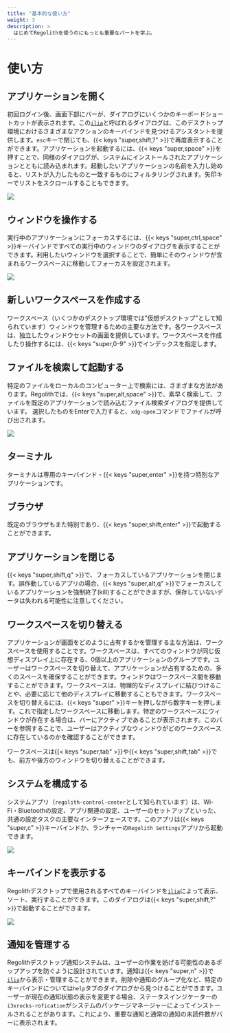 ```yaml
---
title: "基本的な使い方"
weight: 3
description: >
  はじめてRegolithを使うのにもっとも重要なパートを学ぶ。
---
```


# 使い方

## アプリケーションを開く

初回ログイン後、画面下部にバーが、ダイアログにいくつかのキーボードショートカットが表示されます。この[`ilia`](https://github.com/regolith-linux/ilia)と呼ばれるダイアログは、このデスクトップ環境におけるさまざまなアクションのキーバインドを見つけるアシスタントを提供します。`esc`キーで閉じても、{{< keys "super,shift,?" >}}で再度表示することができます。アプリケーションを起動するには、{{< keys "super,space" >}}を押すことで、同様のダイアログが、システムにインストールされたアプリケーションとともに読み込まれます。起動したいアプリケーションの名前を入力し始めると、リストが入力したものと一致するものにフィルタリングされます。矢印キーでリストをスクロールすることもできます。

![](/regolith-ilia-apps.png)

## ウィンドウを操作する

実行中のアプリケーションにフォーカスするには、{{< keys "super,ctrl,space" >}}キーバインドですべての実行中のウィンドウのダイアログを表示することができます。利用したいウィンドウを選択することで、簡単にそのウィンドウが含まれるワークスペースに移動してフォーカスを設定されます。

![](/regolith-ilia-windows.png)

## 新しいワークスペースを作成する

ワークスペース（いくつかのデスクトップ環境では"仮想デスクトップ"として知られています）ウィンドウを管理するための主要な方法です。各ワークスペースは、独立したウィンドウセットの画面を提供しています。ワークスペースを作成したり操作するには、{{< keys "super,0-9" >}}でインデックスを指定します。

## ファイルを検索して起動する

特定のファイルをローカルのコンピューター上で検索には、さまざまな方法があります。Regolithでは、{{< keys "super,alt,space" >}}で、素早く検索して、ファイルを既定のアプリケーションで読み込むファイル検索ダイアログを提供しています。 選択したものをEnterで入力すると、`xdg-open`コマンドでファイルが呼び出されます。

![](/regolith-ilia-files.png)

## ターミナル

ターミナルは専用のキーバインド・{{< keys "super,enter" >}}を持つ特別なアプリケーションです。

## ブラウザ

既定のブラウザもまた特別であり、{{< keys "super,shift,enter" >}}で起動することができます。

## アプリケーションを閉じる

{{< keys "super,shift,q" >}}で、フォーカスしているアプリケーションを閉じます。誤作動しているアプリの場合、{{< keys "super,alt,q" >}}でフォーカスしているアプリケーションを強制終了(kill)することができますが、保存していないデータは失われる可能性に注意してください。

## ワークスペースを切り替える

アプリケーションが画面をどのように占有するかを管理する主な方法は、ワークスペースを使用することです。ワークスペースは、すべてのウィンドウが同じ仮想ディスプレイ上に存在する、0個以上のアプリケーションのグループです。ユーザーはワークスペースを切り替えて、アプリケーションが占有するための、多くのスペースを確保することができます。ウィンドウはワークスペース間を移動することができます。ワークスペースは、物理的なディスプレイに結びつけることや、必要に応じて他のディスプレイに移動することもできます。ワークスペースを切り替えるには、{{< keys "super" >}}キーを押しながら数字キーを押します。これで指定したワークスペースに移動します。特定のワークスペースにウィンドウが存在する場合は、バーにアクティブであることが表示されます。このバーを参照することで、ユーザーはアクティブなウィンドウがどのワークスペースに存在しているのかを確認することができます。

ワークスペースは{{< keys "super,tab" >}}や{{< keys "super,shift,tab" >}}でも、前方や後方のウィンドウを切り替えることができます。

## システムを構成する

システムアプリ（`regolith-control-center`として知られています）は、Wi-Fi・Bluetoothの設定、アプリ関連の設定、ユーザーのセットアップといった、共通の設定タスクの主要なインターフェースです。このアプリは{{< keys "super,c" >}}キーバインドか、ランチャーの`Regolith Settings`アプリから起動できます。

![](/regolith-gnome-settings.png)

## キーバインドを表示する

Regolithデスクトップで使用されるすべてのキーバインドを[`ilia`](https://github.com/regolith-linux/ilia)によって表示、ソート、実行することができます。このダイアログは{{< keys "super,shift,?" >}}で起動することができます。

![](/regolith-ilia-keybindings.png)


## 通知を管理する

Regolithデスクトップ通知システムは、ユーザーの作業を妨げる可能性のあるポップアップを防ぐように設計されています。通知は{{< keys "super,n" >}}で[`ilia`](https://github.com/regolith-linux/ilia)から表示・管理することができます。削除や通知のグループ化など、特定のキーバインドについては`help`タブのダイアログから見つけることができます。ユーザーが現在の通知状態の表示を変更する場合、ステータスインジケーターの`i3xrocks-rofication`がシステムのパッケージマネージャーによってインストールされることがあります。これにより、重要な通知と通常の通知の未読件数がバーに表示されます。
